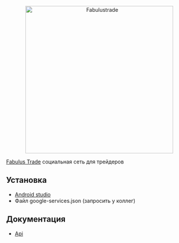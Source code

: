 <p align="center">
    <a href="https://fabulustrade.com/" target="_blank">
        <img src="https://fabulustrade.com/static/img_site/LOGO.jpg" width="400" alt="Fabulustrade" />
    </a>
</p>

[Fabulus Trade](https://fabulustrade.com)
социальная сеть для трейдеров


Установка
------------

- [Android studio](https://developer.android.com/studio)
- Файл google-services.json (запросить у коллег)

Документация
-------------

- [Api](http://wintrade.fun/redoc/)
